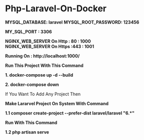 # **Php-Laravel-On-Docker**

**MYSQL_DATABASE: laravel**
**MYSQL_ROOT_PASSWORD: 123456**

**MY_SQL_PORT : 3306**

**NGINX_WEB_SERVER On Http : 80 : 1000**             
**NGINX_WEB_SERVER On Https :443 : 1001**

**Running On : http://localhost:1000/**

**Run This Project With This Command** 

**1. docker-compose up -d --build**    

**2. docker-compose down**

If You Want To Add Any Project Then     

**Make Lararvel Project On System With Command**     
 
**1.1 composer create-project --prefer-dist laravel/laravel <Your-Project Name> "6.*"**      

**Run With This Command**     

**1.2 php artisan serve**     

